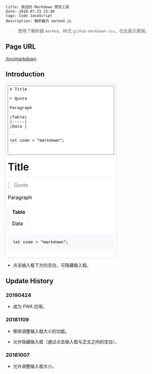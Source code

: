 ```
title: 简洁的 Markdown 预览工具
date: 2018.07.31 23:30
tags: Code JavaScript
description: 解析器为 marked.js
```

> 使用了解析器 `marked`，样式 `github-markdown-css`。在此表示感谢。

## Page URL

[/toy/markdown](/toy/markdown)

## Introduction

<svg xmlns="http://www.w3.org/2000/svg" viewBox="0 0 357 561" style="background:#fff;filter:drop-shadow(0 0 2px #ccc);max-width:100%;max-height:561px">
<path stroke="#777" fill="none" d="M7 7 l343 0l0 222l-343 0Z"/>
<rect x="7" y="487" fill="#f6f8fa" width="343" height="51" rx="3"/>
<g style="font-size:13.333px;font-family:Consolas,'SFMono-Regular','Liberation Mono',Menlo,Courier,monospace">
<text x="13" y="22"># Title</text>
<text x="13" y="52">> Quote</text>
<text x="13" y="82">Paragraph</text>
<text x="13" y="112">|Table|</text>
<text x="13" y="127">|-----|</text>
<text x="13" y="142">|Data |</text>
<text x="13" y="172">```</text>
<text x="13" y="187">let code = "markdown";</text>
<text x="23" y="515" style="font-size:13.6px">let code = "markdown";</text>
<text x="13" y="202">```</text>
</g>
<g style="font-size:16px;font-family:-apple-system,BinkMacSystemFont,Segoe UI,Helvetica,Arial,sans-serif,Apple Color Emoji,Segoe UI Emoji">
<text x="7" y="280" style="font-size:32px;font-weight:600">Title</text>
<path stroke="#eaecef" d="M7 300 l343 0"/>
<path fill="#dfe2e5" d="M7 316 l4 0l0 24l-4 0Z"/>
<text x="27" y="333" fill="#6a737d">Quote</text>
<text x="7" y="373">Paragraph</text>
<text x="21" y="420" style="font-weight:600">Table</text>
<text x="21" y="457">Data</text>
<path fill="none" stroke="#dfe2e5" d="M7 397 l68 0l0 36l-68 0l68 0l0 36l-68 0Z"/>
</g>
</svg>

<!-- 是的，这张 SVG 是手写的 -->

- 点击输入框下方的空白，可隐藏输入框。

## Update History

### 20190424

- 成为 PWA 应用。

### 20181109

- 移除调整输入框大小的功能。

- 允许隐藏输入框（通过点击输入框与正文之间的空白）。

### 20181007

- 允许调整输入框大小。
